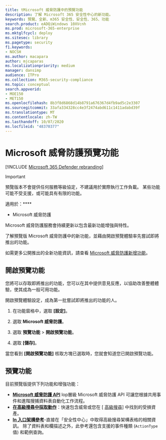 ```yaml
---
title: tMicrosoft 威脅防護中的預覽功能
description: 了解 Microsoft 365 安全性中心的新功能。
keywords: 預覽、全新、m365 安全性、安全性、365、功能
search.product: eADQiWindows 10XVcnh
ms.prod: microsoft-365-enterprise
ms.mktglfcycl: deploy
ms.sitesec: library
ms.pagetype: security
f1.keywords:
- NOCSH
ms.author: macapara
author: mjcaparas
ms.localizationpriority: medium
manager: dansimp
audience: ITPro
ms.collection: M365-security-compliance
ms.topic: conceptual
search.appverid:
- MOE150
- MET150
ms.openlocfilehash: 8b3f8d6868d14b8791a676367d4fb9ad5c2e3307
ms.sourcegitcommit: 33afa334328cc4e3f2474abd611c1411adabd39f
ms.translationtype: MT
ms.contentlocale: zh-TW
ms.lasthandoff: 10/07/2020
ms.locfileid: "48370377"
---
```

# <a name="microsoft-threat-protection-preview-features"></a>Microsoft 威脅防護預覽功能

[!INCLUDE [Microsoft 365 Defender rebranding](../includes/microsoft-defender.md)]

>[!IMPORTANT]
>預覽版本不會提供任何服務等級協定，不建議用於實際執行工作負載。 某些功能可能不受支援，或可能具有有限的功能。

適用於：****
- Microsoft 威脅防護

Microsoft 威脅防護服務會持續更新以包含最新功能增強與特性。

了解預覽版 Microsoft 威脅防護中的新功能，並藉由開啟預覽體驗率先嘗試即將推出的功能。

如需更多公開推出的全新功能資訊，請查看 [Microsoft 威脅防護新增功能](whats-new.md)。

## <a name="turn-on-preview-features"></a>開啟預覽功能
您將可以存取即將推出的功能，您可以在其中提供意見反應，以協助改善整體體驗，使其成為一般可用功能。

開啟預覽體驗設定，成為第一批嘗試即將推出的功能的人。

1. 在功能窗格中，選取 **[設定]**。

2. 選取 **Microsoft 威脅防護**。


3. 選取 **預覽功能** > **開啟預覽功能**。 

3. 選取 **[儲存]**。

當您看到 **[開啟預覽功能]** 核取方塊已選取時，您就會知道您已開啟預覽功能。 

## <a name="preview-features"></a>預覽功能
目前預覽版提供下列功能和增強功能：

- **[Microsoft 威脅防護 API](api-overview.md)** lop層級 Microsoft 威脅防護 API 可讓您根據共用事件和進階搜捕資料表自動化工作流程。 
- **[在高級搜尋中採取動作](advanced-hunting-take-action.md)**：快速包含威脅或您在 [ [高級搜尋](advanced-hunting-overview.md)] 中找到的受損資產。
- **[In 入口架構參考](advanced-hunting-schema-tables.md#get-schema-information-in-the-security-center)**-直接在「安全性中心」中取得高級搜尋架構表格的相關資訊。 除了資料表和欄描述之外，此參考還包含支援的事件種類 (`ActionType` 值) 和範例查詢。

